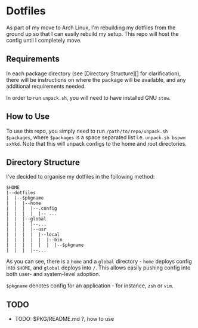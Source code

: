 # Dotfiles

As part of my move to Arch Linux, I'm rebuilding my dotfiles from the ground up so that I can easily rebuild my setup. This repo will host the config until I completely move.

## Requirements

In each package directory (see [Directory Structure][] for clarification), there will be instructions on where the package will be available, and any additional requirements needed.

In order to run `unpack.sh`, you will need to have installed GNU `stow`.

## How to Use

To use this repo, you simply need to run `/path/to/repo/unpack.sh $packages`, where `$packages` is a space separated list i.e. `unpack.sh bspwm sxhkd`. Note that this will unpack configs to the home and root directories.

## Directory Structure

I've decided to organise my dotfiles in the following method:

```
$HOME
|--dotfiles
|  |--$pkgname
|  |  |--home
|  |  |  |--.config
|  |  |  |  |-- ...
|  |  |--global
|  |  |  |--...
|  |  |  |--usr
|  |  |  |  |--local
|  |  |  |  |  |--bin
|  |  |  |  |  |  |--$pkgname
|  |  |  |--...
```

As you can see, there is a `home` and a `global` directory - `home` deploys config into `$HOME`, and `global` deploys into `/`. This allows easily pushing config into both user- and system-level adoption.

`$pkgname` denotes config for an application - for instance, `zsh` or `vim`.

## TODO

- TODO: $PKG/README.md ?, how to use
